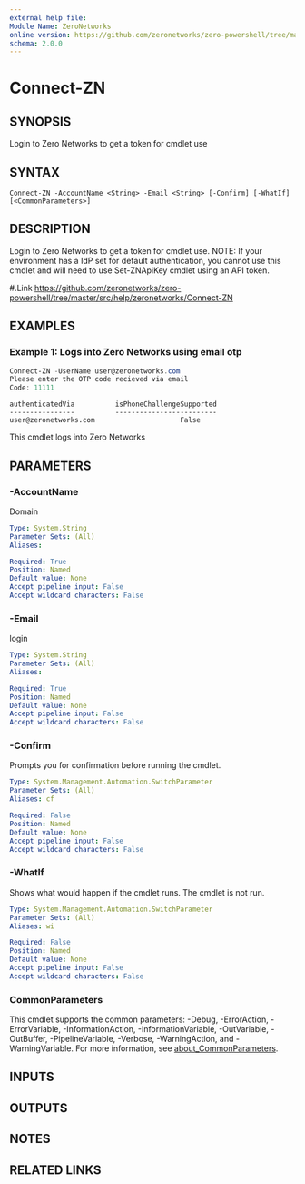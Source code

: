 ```yaml
---
external help file:
Module Name: ZeroNetworks
online version: https://github.com/zeronetworks/zero-powershell/tree/master/src/help/zeronetworks/connect-zn
schema: 2.0.0
---
```


# Connect-ZN

## SYNOPSIS
Login to Zero Networks to get a token for cmdlet use

## SYNTAX

```
Connect-ZN -AccountName <String> -Email <String> [-Confirm] [-WhatIf] [<CommonParameters>]
```

## DESCRIPTION
Login to Zero Networks to get a token for cmdlet use.
NOTE: If your environment has a IdP set for default authentication, you cannot use this cmdlet and will need to use Set-ZNApiKey cmdlet using an API token.

#.Link
https://github.com/zeronetworks/zero-powershell/tree/master/src/help/zeronetworks/Connect-ZN

## EXAMPLES

### Example 1: Logs into Zero Networks using email otp
```powershell
Connect-ZN -UserName user@zeronetworks.com
Please enter the OTP code recieved via email
Code: 11111
```

```output
authenticatedVia          isPhoneChallengeSupported
----------------          -------------------------
user@zeronetworks.com                     False
```

This cmdlet logs into Zero Networks

## PARAMETERS

### -AccountName
Domain

```yaml
Type: System.String
Parameter Sets: (All)
Aliases:

Required: True
Position: Named
Default value: None
Accept pipeline input: False
Accept wildcard characters: False
```

### -Email
login

```yaml
Type: System.String
Parameter Sets: (All)
Aliases:

Required: True
Position: Named
Default value: None
Accept pipeline input: False
Accept wildcard characters: False
```

### -Confirm
Prompts you for confirmation before running the cmdlet.

```yaml
Type: System.Management.Automation.SwitchParameter
Parameter Sets: (All)
Aliases: cf

Required: False
Position: Named
Default value: None
Accept pipeline input: False
Accept wildcard characters: False
```

### -WhatIf
Shows what would happen if the cmdlet runs.
The cmdlet is not run.

```yaml
Type: System.Management.Automation.SwitchParameter
Parameter Sets: (All)
Aliases: wi

Required: False
Position: Named
Default value: None
Accept pipeline input: False
Accept wildcard characters: False
```

### CommonParameters
This cmdlet supports the common parameters: -Debug, -ErrorAction, -ErrorVariable, -InformationAction, -InformationVariable, -OutVariable, -OutBuffer, -PipelineVariable, -Verbose, -WarningAction, and -WarningVariable. For more information, see [about_CommonParameters](http://go.microsoft.com/fwlink/?LinkID=113216).

## INPUTS

## OUTPUTS

## NOTES

## RELATED LINKS

